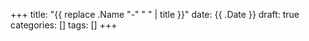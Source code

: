 +++
title: "{{ replace .Name "-" " " | title }}"
date: {{ .Date }}
draft: true
categories: []
tags: []
+++
